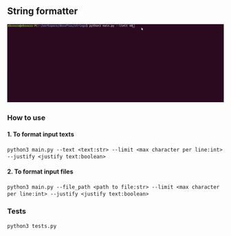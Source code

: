 ## String formatter

![alt text](assets/idwall_strings.gif)


### How to use

#### 1. To format input texts 
```
python3 main.py --text <text:str> --limit <max character per line:int> --justify <justify text:boolean> 
```

#### 2. To format input files
```
python3 main.py --file_path <path to file:str> --limit <max character per line:int> --justify <justify text:boolean> 
```

### Tests
```
python3 tests.py
```
